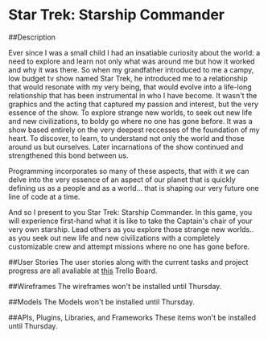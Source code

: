 # Star Trek: Starship Commander

##Description

Ever since I was a small child I had an insatiable curiosity about the world: a need to explore and learn not only what was around me but how it worked and why it was there. So when my grandfather introduced to me a campy, low budget tv show named Star Trek, he introduced me to a relationship that would resonate with my very being, that would evolve into a life-long relationship that has been instrumental in who I have become. It wasn't the graphics and the acting that captured my passion and interest, but the very essence of the show. To explore strange new worlds, to seek out new life and new civilizations, to boldy go where no one has gone before. It was a show based entirely on the very deepest reccesses of the foundation of my heart. To discover, to learn, to understand not only the world and those around us but ourselves. Later incarnations of the show continued and strengthened this bond between us. 

Programming incorporates so many of these aspects, that with it we can delve into the very essence of an aspect of our planet that is quickly defining us as a people and as a world... that is shaping our very future one line of code at a time. 

And so I present to you Star Trek: Starship Commander. In this game, you will experience first-hand what it is like to take the Captain's chair of your very own starship. Lead others as you explore those strange new worlds.. as you seek out new life and new civilizations with a completely customizable crew and attempt missions where no one has gone before.

##User Stories
The user stories along with the current tasks and project progress are all avaliable at [this](https://trello.com/b/38jgFt5p/star-trek-starship-commander) Trello Board.

##Wireframes
The wireframes won't be installed until Thursday.

##Models
The Models won't be installed until Thursday.

##APIs, Plugins, Libraries, and Frameworks
These items won't be installed until Thursday.
